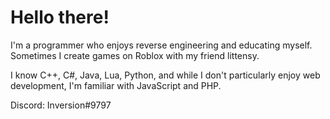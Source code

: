 <h1>Hello there!</h1>

I'm a programmer who enjoys reverse engineering and educating myself. Sometimes I create games on Roblox with my friend littensy.

I know C++, C#, Java, Lua, Python, and while I don't particularly enjoy web development, I'm familiar with JavaScript and PHP.

Discord: Inversion#9797
